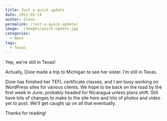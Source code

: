 ```yaml
---
title: Just a quick update
date: 2013-05-14
author: Glenn
permalink: /just-a-quick-update/
image:  /images/quick-update.jpg
categories:
  - News
tags:
  - Texas
---
```

Yep, we're still in Texas!

Actually, Dixie made a trip to Michigan to see her sister. I'm still in Texas.

Dixie has finished her TEFL certificate classes, and I am busy working on WordPress sites for various clients. We hope to be back on the road by the first week in June, probably headed for Nicaragua unless plans shift. Still have lots of changes to make to the site here and lots of photos and video yet to post. We'll get caught up on all that eventually.

Thanks for reading!
